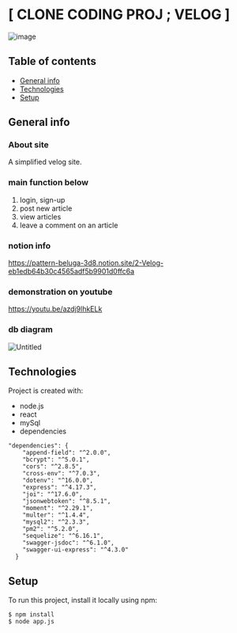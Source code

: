 # [ CLONE CODING PROJ ; VELOG ]
![image](https://user-images.githubusercontent.com/83942678/155481643-2fa19d4d-b97c-4c37-a76d-67f943104fb2.png)

## Table of contents
* [General info](#general-info)
* [Technologies](#technologies)
* [Setup](#setup)

## General info
### About site
A simplified velog site.

### main function below
1. login, sign-up
2. post new article
3. view articles
4. leave a comment on an article

### notion info
https://pattern-beluga-3d8.notion.site/2-Velog-eb1edb64b30c4565adf5b9901d0ffc6a

### demonstration on youtube
https://youtu.be/azdj9lhkELk

### db diagram
![Untitled](https://s3-us-west-2.amazonaws.com/secure.notion-static.com/7af0405d-b406-494a-957a-e573dc725f4e/Untitled.png)
	
## Technologies
Project is created with:
* node.js
* react
* mySql
* dependencies
```
"dependencies": {
    "append-field": "^2.0.0",
    "bcrypt": "^5.0.1",
    "cors": "^2.8.5",
    "cross-env": "^7.0.3",
    "dotenv": "^16.0.0",
    "express": "^4.17.3",
    "joi": "^17.6.0",
    "jsonwebtoken": "^8.5.1",
    "moment": "^2.29.1",
    "multer": "^1.4.4",
    "mysql2": "^2.3.3",
    "pm2": "^5.2.0",
    "sequelize": "^6.16.1",
    "swagger-jsdoc": "^6.1.0",
    "swagger-ui-express": "^4.3.0"
  }
```
	
## Setup
To run this project, install it locally using npm:
```
$ npm install
$ node app.js
```

